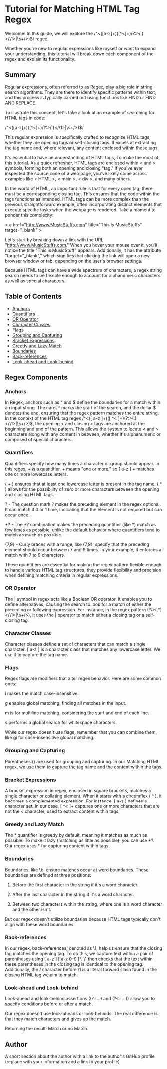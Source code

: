 # Tutorial for Matching HTML Tag Regex

Welcome! In this guide, we will explore the /^<([a-z]+)([^<]+)*(?:>(.*)<\/\1>|\s+\/>)$/ regex.

Whether you're new to regular expressions like myself or want to expand your understanding, 
this tutorial will break down each component of the regex and explain its functionality.

## Summary

Regular expressions, often referred to as Regex, play a big role in string search algorithms. 
They are there to identify specific patterns within text, and this process is typically carried 
out using functions like FIND or FIND AND REPLACE.

To illustrate this concept, let's take a look at an example of searching for HTML tags in code:

/^<([a-z]+)([^<]+)*(?:>(.*)<\/\1>|\s+\/>)$/

This regular expression is specifically crafted to recognize HTML tags, 
whether they are opening tags or self-closing tags. It excels at extracting 
the tag name and, where relevant, any content enclosed within those tags.

It's essential to have an understanding of HTML tags, To make the 
most of this tutorial. As a quick refresher, HTML tags are enclosed within 
< and > symbols, forming both an opening and closing "tag." If you've ever 
inspected the source code of a web page, you've likely come across examples 
like < HTML >, < main >, < div >, and many others.

In the world of HTML, an important rule is that for every open tag, there must 
be a corresponding closing tag. This ensures that the code within the tags functions 
as intended. HTML tags can be more complex than the previous straightforward example, 
often incorporating distinct elements that execute specific tasks when the webpage is 
rendered. Take a moment to ponder this complexity:

< a href="http://www.MusicStuffs.com" title="This is MusicStuffs" target="_blank" >

Let's start by breaking down a link with the URL "http://www.MusicStuffs.com." When you 
hover your mouse over it, you'll notice the title "This is MusicStuff" appears. Additionally, 
it has the attribute "target="_blank"," which signifies that clicking the link will open 
a new browser window or tab, depending on the user's browser settings.

Because HTML tags can have a wide spectrum of characters, a regex string search needs 
to be flexible enough to account for alphanumeric characters as well as special characters.

## Table of Contents

- [Anchors](#anchors)
- [Quantifiers](#quantifiers)
- [OR Operator](#or-operator)
- [Character Classes](#character-classes)
- [Flags](#flags)
- [Grouping and Capturing](#grouping-and-capturing)
- [Bracket Expressions](#bracket-expressions)
- [Greedy and Lazy Match](#greedy-and-lazy-match)
- [Boundaries](#boundaries)
- [Back-references](#back-references)
- [Look-ahead and Look-behind](#look-ahead-and-look-behind)

## Regex Components

### Anchors
In Regex, anchors such as ^ and $ define the boundaries for a match within an input string. The caret ^ marks the start of the search, and the dollar $ denotes the end, ensuring that the regex pattern matches the entire string. In the context of the HTML tag regex /^<([ a-z ]+)([ ^< ]+)(?:>(.)</\1>|\s+/>)$, the opening < and closing > tags are anchored at the beginning and end of the pattern. This allows the system to locate < and > characters along with any content in between, whether it's alphanumeric or comprised of special characters.

### Quantifiers

Quantifiers specify how many times a character or group should appear. In this regex, + is a quantifier. + means "one or more," so [ a-z ] + matches one or more lowercase letters.

( + ) ensures that at least one lowercase letter is present in the tag name.
( * ) allows for the possibility of zero or more characters between the opening and closing HTML tags.

? - The question mark ? makes the preceding element in the regex optional. It can match it 0 or 1 time, indicating that the element is not required but can occur once.

*? - The *? combination makes the preceding quantifier (like *) match as few times as possible, unlike the default behavior where quantifiers tend to match as much as possible.

{7,9} - Curly braces with a range, like {7,9}, specify that the preceding element should occur between 7 and 9 times. In your example, it enforces a match with 7 to 9 characters.

These quantifiers are essential for making the regex pattern flexible enough to handle various HTML tag structures,
they provide flexibility and precision when defining matching criteria in regular expressions.

### OR Operator

The | symbol in regex acts like a Boolean OR operator. It enables you to define alternatives, causing the search to look for a match of either the preceding or following expression. For instance, in the regex pattern (?:>(.*)<\/\1>|\s+\/>), it uses the | operator to match either a closing tag or a self-closing tag.

### Character Classes

Character classes define a set of characters that can match a single character. 
[ a-z ] is a character class that matches any lowercase letter. We use it to capture the tag name.

### Flags

Regex flags are modifiers that alter regex behavior. Here are some common ones:

i makes the match case-insensitive.

g enables global matching, finding all matches in the input.

m is for multiline matching, considering the start and end of each line.

s performs a global search for whitespace characters.

While our regex doesn't use flags, remember that you can combine them, like gi for case-insensitive global matching.

### Grouping and Capturing

Parentheses () are used for grouping and capturing. In our Matching HTML regex, we use them to capture the tag name and the content within the tags.

### Bracket Expressions

A bracket expression in regex, enclosed in square brackets, matches a single character or collating element. When it starts with a circumflex ( ^ ), it becomes a complemented expression. For instance, [ a-z ] defines a character set. In our case, [ ^< ]+ captures one or more characters that are not the < character, used to extract content within tags.

### Greedy and Lazy Match

The * quantifier is greedy by default, meaning it matches as much as possible. To make it lazy (matching as little as possible), you can use *?. Our regex uses * for capturing content within tags.

### Boundaries

Boundaries, like \b, ensure matches occur at word boundaries. These boundaries are defined at three positions:

1. Before the first character in the string if it's a word character.

2. After the last character in the string if it's a word character.

3. Between two characters within the string, where one is a word character and the other isn't.

But our regex doesn't utilize boundaries because HTML tags typically don't align with these word boundaries.

### Back-references

In our regex, back-references, denoted as \1, help us ensure that the closing tag matches the opening tag. To do this, we capture text within a pair of parentheses using [ a-z ] [ a-z 0-9 ]*. \1 then checks that the text within these parentheses in the closing tag is identical to the opening tag. Additionally, the / character before \1 is a literal forward slash found in the closing HTML tag we aim to match.

### Look-ahead and Look-behind

Look-ahead and look-behind assertions ((?=...) and (?<=...)) allow you to specify conditions before or after a match. 

Our regex doesn't use look-aheads or look-behinds. The real difference is that they match characters and gives up the match. 

Returning the result: Match or no Match

## Author

A short section about the author with a link to the author's GitHub profile (replace with your information and a link to your profile)